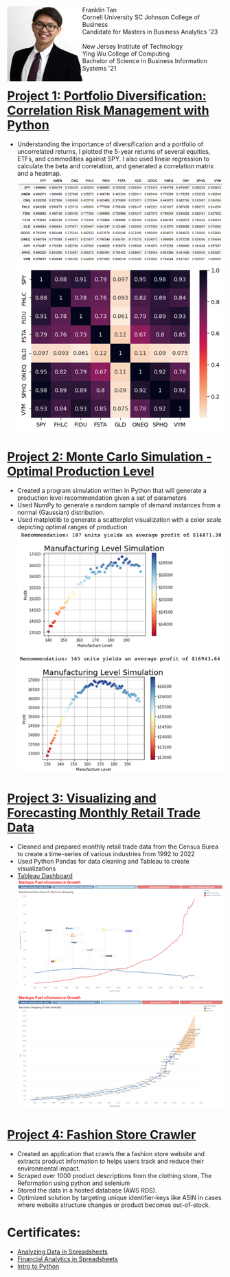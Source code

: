 <img src="/images/Franklin%20Tan.jpeg" alt="Franklin Tan Image Bio" width="175" align="left"> Franklin Tan <br> Cornell University SC Johnson College of Business<br> Candidate for Masters in Business Analytics '23<br><br> New Jersey Institute of Technology<br>Ying Wu College of Computing<br>Bachelor of Science in Business Information Systems '21

# [Project 1: Portfolio Diversification: Correlation Risk Management with Python](https://github.com/franklinjtan/Portfolio-Diversification-Correlation-Risk-Management-with-Python)
* Understanding the importance of diversification and a portfolio of uncorrelated returns, I plotted the 5-year returns of several equities, ETFs, and commodities against SPY. I also used linear regression to calculate the beta and correlation, and generated a correlation matrix and a heatmap.
![Correlation Matrix](/images/correlation_matrix.png)
![Heatmap of Portfolio](/images/heatmap.png)

# [Project 2: Monte Carlo Simulation - Optimal Production Level ](https://github.com/franklinjtan/-Monte-Carlo-Simulation---Optimal-Production-Level-)
* Created a program simulation written in Python that will generate a production level recommendation given a set of parameters
* Used NumPy to generate a random sample of demand instances from a normal (Gaussian) distribution.
* Used matplotlib to generate a scatterplot visualization with a color scale depicting optimal ranges of production
![](/images/fig2.png)
![](/images/fig3.png)

# [Project 3: Visualizing and Forecasting Monthly Retail Trade Data](https://github.com/franklinjtan/Visualizing-and-Forecasting-Monthly-Retail-Trade-Data)
* Cleaned and prepared monthly retail trade data from the Census Burea to create a time-series of various industries from 1992 to 2022
* Used Python Pandas for data cleaning and Tableau to create visualizations
* [Tableau Dashboard](https://public.tableau.com/app/profile/franklin.tan/viz/StartupsFueleCommerceGrowth/Dashboard5)
![](/images/Industry%20Overview.png)
![](/images/Online%20Shopping%20Forecast.png)


# [Project 4: Fashion Store Crawler](https://github.com/franklinjtan/fashion-store-crawler)
* Created an application that crawls the a fashion store website and extracts product information to helps users track and reduce their environmental impact.
* Scraped over 1000 product descriptions from the clothing store, The Reformation using python and selenium
* Stored the data in a hosted database (AWS RDS).
* Optimized solution by targeting unique identifier-keys like ASIN in cases where website structure changes or product becomes out-of-stock.

# Certificates:
* [Analyzing Data in Spreadsheets](https://github.com/franklinjtan/Frank_Portfolio/blob/main/certificates/Analyzing%20Data%20in%20Spreadsheets%20Certificate.pdf)
* [Financial Analytics in Spreadsheets](https://github.com/franklinjtan/Frank_Portfolio/blob/main/certificates/Financial%20Analytics%20in%20Spreadsheets%20Certificate.pdf)
* [Intro to Python](https://github.com/franklinjtan/Frank_Portfolio/blob/main/certificates/Introduction%20to%20Python%20Certificate.pdf)
